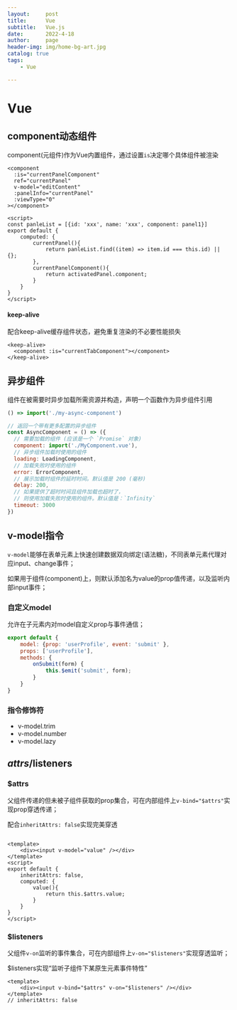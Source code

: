 ```yaml
---
layout:     post
title:      Vue
subtitle:   Vue.js
date:       2022-4-18
author:     page
header-img: img/home-bg-art.jpg
catalog: true
tags:
    - Vue

---
```


# Vue

## component动态组件

component(元组件)作为Vue内置组件，通过设置```is```决定哪个具体组件被渲染

```vue
<component
  :is="currentPanelComponent"
  ref="currentPanel"
  v-model="editContent"
  :panelInfo="currentPanel"
  :viewType="0"
></component>

<script>
const panleList = [{id: 'xxx', name: 'xxx', component: panel1}]
export default {
    computed: {
        currentPanel(){
        	return panleList.find((item) => item.id === this.id) || {};
        },
        currentPanelComponent(){
        	return activatedPanel.component;
        }
    }
}
</script>
```

#### keep-alive

配合keep-alive缓存组件状态，避免重复渲染的不必要性能损失

```vue
<keep-alive>
  <component :is="currentTabComponent"></component>
</keep-alive>
```

## 异步组件

组件在被需要时异步加载所需资源并构造，声明一个函数作为异步组件引用

```js
() => import('./my-async-component')
```

```js
// 返回一个带有更多配置的异步组件
const AsyncComponent = () => ({
  // 需要加载的组件 (应该是一个 `Promise` 对象)
  component: import('./MyComponent.vue'),
  // 异步组件加载时使用的组件
  loading: LoadingComponent,
  // 加载失败时使用的组件
  error: ErrorComponent,
  // 展示加载时组件的延时时间。默认值是 200 (毫秒)
  delay: 200,
  // 如果提供了超时时间且组件加载也超时了，
  // 则使用加载失败时使用的组件。默认值是：`Infinity`
  timeout: 3000
})
```

## v-model指令

```v-model```能够在表单元素上快速创建数据双向绑定(语法糖)，不同表单元素代理对应input、change事件；

如果用于组件(component)上，则默认添加名为value的prop值传递，以及监听内部input事件；

### 自定义model

允许在子元素内对model自定义prop与事件通信；

```js
export default {
    model: {prop: 'userProfile', event: 'submit' },
    props: ['userProfile'],
    methods: {
        onSubmit(form) {
            this.$emit('submit', form);
        }
    }
}
```

### 指令修饰符

- v-model.trim
- v-model.number
- v-model.lazy

## $attrs/$listeners

### $attrs

父组件传递的但未被子组件获取的prop集合，可在内部组件上```v-bind="$attrs"```实现prop穿透传递；

配合```inheritAttrs: false```实现完美穿透

```vue

<template>
	<div><input v-model="value" /></div>
</template>
<script>
export default {
    inheritAttrs: false,
    computed: {
        value(){
            return this.$attrs.value;
        }
    }
}
</script>
```

### $listeners

父组件```v-on```监听的事件集合，可在内部组件上```v-on="$listeners"```实现穿透监听；

$listeners实现“监听子组件下某原生元素事件特性”

```vue
<template>
	<div><input v-bind="$attrs" v-on="$listeners" /></div>
</template>
// inheritAttrs: false
```





